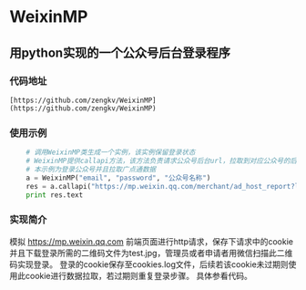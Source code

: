 # WeixinMP

## 用python实现的一个公众号后台登录程序

### 代码地址
	
	[https://github.com/zengkv/WeixinMP](https://github.com/zengkv/WeixinMP)

### 使用示例

``` python
	# 调用WeixinMP类生成一个实例，该实例保留登录状态
	# WeixinMP提供callapi方法，该方法负责请求公众号后台url，拉取到对应公众号的后台数据
	# 本示例为登录公众号并且拉取广点通数据
	a = WeixinMP("email", "password", "公众号名称")
	res = a.callapi("https://mp.weixin.qq.com/merchant/ad_host_report?lang=zh_CN&f=json")
	print res.text
```

### 实现简介

模拟 https://mp.weixin.qq.com 前端页面进行http请求，保存下请求中的cookie
并且下载登录所需的二维码文件为test.jpg，管理员或者申请者用微信扫描此二维码实现登录。
登录的cookie保存至cookies.log文件，后续若该cookie未过期则使用此cookie进行数据拉取，若过期则重复登录步骤。
具体参看代码。
